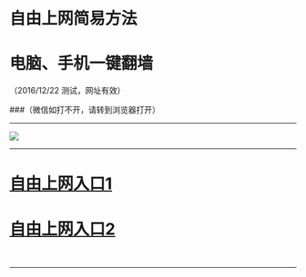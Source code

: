﻿# 自由上网简易方法

# 电脑、手机一键翻墙

（2016/12/22 测试，网址有效）


###（微信如打不开，请转到浏览器打开）


***

<img src="https://camo.githubusercontent.com/36add6748031b745384a169f17479823eb9e30f0/68747470733a2f2f6461746d7861376f31777571312e636c6f756466726f6e742e6e65742f7069632f796a66712d32303136313232316f6b2e706e67" /> 


***
# <a href="https://df9k85rg4hh8u.cloudfront.net" target="_blank">自由上网入口1</a>
# <a href="https://github.com/ogate/ogate/blob/master/README.md?1218" target="_blank">自由上网入口2</a>
﻿
***

